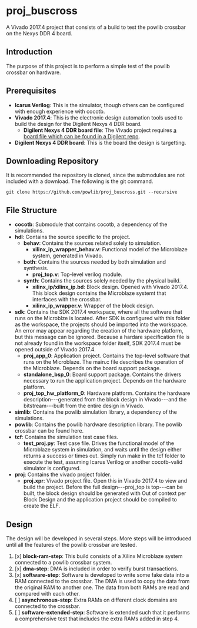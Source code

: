 # proj_buscross

A Vivado 2017.4 project that consists of a build to test the powlib crossbar on the Nexys DDR 4 board.

## Introduction

The purpose of this project is to perform a simple test of the powlib crossbar on hardware. 

## Prerequisites

+ **Icarus Verilog**: This is the simulator, though others can be configured with enough experience with cocotb.
+ **Vivado 2017.4**: This is the electronic design automation tools used to build the design for the Digilent Nexys 4 DDR board.
    + **Digilent Nexys 4 DDR board file**: The Vivado project requires [a board file which can be found in a Digilent repo](https://github.com/Digilent/vivado-boards).
+ **Digilent Nexys 4 DDR board**: This is the board the design is targetting.

## Downloading Repository

It is recommended the repository is cloned, since the submodules are not included with a download. The following is the git command.

```
git clone https://github.com/powlib/proj_buscross.git --recursive
```

## File Structure

+ **cocotb**: Submodule that contains cocotb, a dependency of the simulations.
+ **hdl**: Contains the source specific to the project.
    + **behav**: Contains the sources related solely to simulation.
        + **xilinx_ip_wrapper_behav.v**: Functional model of the Microblaze system, generated in Vivado. 
    + **both**: Contains the sources needed by both simulation and synthesis.
        + **proj_top.v**: Top-level verilog module.
    + **synth**: Contains the sources solely needed by the physical build.
        + **xilinx_ip/xilinx_ip.bd**: Block design. Opened with Vivado 2017.4. This block design contains the Microblaze systemt that interfaces with the crossbar.
        + **xilinx_ip_wrapper.v**: Wrapper of the block design.
+ **sdk**: Contains the SDK 2017.4 workspace, where all the software that runs on the Microblze is located. After SDK is configured with this folder as the workspace, the projects should be imported into the workspace. An error may appear regarding the creation of the hardware platform, but this message can be ignored. Because a hardare specification file is not already found in the workspace folder itself, SDK 2017.4 must be opened outside of Vivado 2017.4.
    + **proj_app_0**: Application project. Contains the top-level software that runs on the Microblaze. The main.c file describes the operation of the Microblaze. Depends on the board support package.
    + **standalone_bsp_0**: Board support package. Contains the drivers necessary to run the application project. Depends on the hardware platform.
    + **proj_top_hw_platform_0**: Hardware platform. Contains the hardware description---generated from the block design in Vivado---and the bitstream---built from the entire design in Vivado.
+ **simlib**: Contains the powlib simulation library, a dependency of the simulations.
+ **powlib**: Contains the powlib hardware description library. The powlib crossbar can be found here.
+ **tcf**: Contains the simulation test case files.
    + **test_proj.py**: Test case file. Drives the functional model of the Microblaze system in simulation, and waits until the design either returns a success or times out. Simply run make in the tcf folder to execute the test, assuming Icarus Verilog or another cocotb-valid simulator is configured.
+ **proj**: Contains the vivado project folder.
    + **proj.xpr**: Vivado project file. Open this in Vivado 2017.4 to view and build the project. Before the full design---proj_top is top---can be built, the block design should be generated with Out of context per Block Design and the application project should be compiled to create the ELF.

## Design

The design will be developed in several steps. More steps will be introduced until all the features of the powlib crossbar are tested.

1. [x] **block-ram-step**: This build consists of a Xilinx Microblaze system connected to a powlib crossbar system.
2. [x] **dma-step**: DMA is included in order to verify burst transactions.
3. [x] **software-step**: Software is developed to write some fake data into a RAM connected to the crossbar. The DMA is used to copy the data from the original RAM to another one. The data from both RAMs are read and compared with each other.
4. [ ] **asynchronous-step**: Extra RAMs on different clock domains are connected to the crossbar.
5. [ ] **software-extended-step**: Software is extended such that it performs a comprehensive test that includes the extra RAMs added in step 4.
